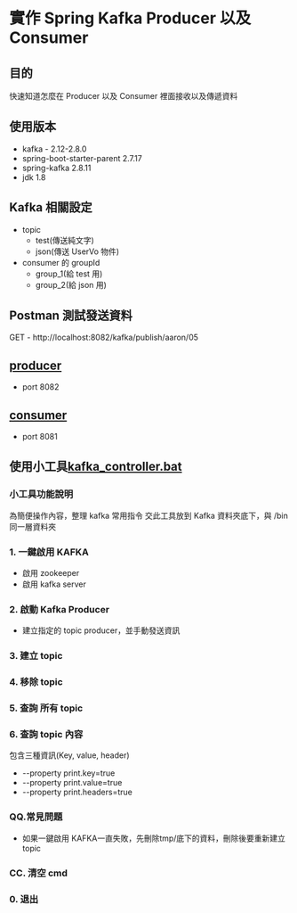 # 實作 Spring Kafka Producer 以及 Consumer

## 目的

快速知道怎麼在 Producer 以及 Consumer 裡面接收以及傳遞資料

## 使用版本

- kafka - 2.12-2.8.0
- spring-boot-starter-parent 2.7.17
- spring-kafka 2.8.11
- jdk 1.8

## Kafka 相關設定

- topic
    - test(傳送純文字)
    - json(傳送 UserVo 物件)
- consumer 的 groupId
    - group_1(給 test 用)
    - group_2(給 json 用)

## Postman 測試發送資料

GET - http://localhost:8082/kafka/publish/aaron/05

## [producer](producer)

- port 8082

## [consumer](consumer)

- port 8081

## 使用小工具[kafka_controller.bat](tool%2Fkafka_controller.bat)

### 小工具功能說明

為簡便操作內容，整理 kafka 常用指令
交此工具放到 Kafka 資料夾底下，與 /bin 同一層資料夾

### 1. 一鍵啟用 KAFKA

- 啟用 zookeeper
- 啟用 kafka server

### 2. 啟動 Kafka Producer

- 建立指定的 topic producer，並手動發送資訊

### 3. 建立 topic

### 4. 移除 topic

### 5. 查詢 所有 topic

### 6. 查詢 topic 內容

包含三種資訊(Key, value, header)

- --property print.key=true
- --property print.value=true
- --property print.headers=true

### QQ.常見問題

- 如果一鍵啟用 KAFKA一直失敗，先刪除tmp/底下的資料，刪除後要重新建立 topic

### CC. 清空 cmd

### 0. 退出
